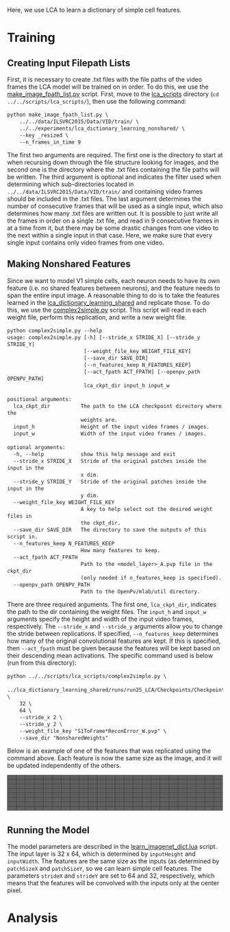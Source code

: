 Here, we use LCA to learn a dictionary of simple cell features. 

# Training 
## Creating Input Filepath Lists
First, it is necessary to create .txt files with the file paths of the video frames the LCA model will be 
trained on in order. To do this, we use the 
[make_image_fpath_list.py](https://github.com/MichaelTeti/NEMO/blob/main/scripts/lca_scripts/make_image_fpath_list.py) 
script. First, move to the [lca_scripts](https://github.com/MichaelTeti/NEMO/tree/main/scripts/lca_scripts) directory (```cd ../../scripts/lca_scripts/```), then use the following command:
```
python make_image_fpath_list.py \
    ../../data/ILSVRC2015/Data/VID/train/ \
    ../../experiments/lca_dictionary_learning_nonshared/ \
    --key _resized \
    --n_frames_in_time 9
```
The first two arguments are required. The first one is the directory to start at when recursing down through the file
structure looking for images, and the second one is the directory where the .txt files containing the file paths 
will be written. The third argument is optional and indicates the filter used when determining which sub-directories 
located in ```../../data/ILSVRC2015/Data/VID/train/``` and containing video frames should be included in the .txt files. 
The last argument determines the number of consecutive frames that will be used as a single input, which also determines 
how many .txt files are written out. It is possible to just write all the frames in order on a single .txt file, 
and read in 9 consecutive frames in at a time from it, but there may be some drastic changes from one video to the next within a single input in that case. Here, we make sure that every single input contains only video frames from one video.   

## Making Nonshared Features
Since we want to model V1 simple cells, each neuron needs to have its own feature (i.e. no shared features between neurons), and the feature needs to span the entire input image. A reasonable thing to do is to take the features learned in the [lca_dictionary_learning_shared](https://github.com/MichaelTeti/NEMO/tree/main/experiments/lca_dictionary_learning_shared) and replicate those. To do this, we use the [complex2simple.py](https://github.com/MichaelTeti/NEMO/blob/main/scripts/lca_scripts/complex2simple.py) script. This script will read in each weight file, perform this replication, and write a new weight file.   

```
python complex2simple.py --help
usage: complex2simple.py [-h] [--stride_x STRIDE_X] [--stride_y STRIDE_Y]
                         [--weight_file_key WEIGHT_FILE_KEY]
                         [--save_dir SAVE_DIR]
                         [--n_features_keep N_FEATURES_KEEP]
                         [--act_fpath ACT_FPATH] [--openpv_path OPENPV_PATH]
                         lca_ckpt_dir input_h input_w

positional arguments:
  lca_ckpt_dir          The path to the LCA checkpoint directory where the
                        weights are.
  input_h               Height of the input video frames / images.
  input_w               Width of the input video frames / images.

optional arguments:
  -h, --help            show this help message and exit
  --stride_x STRIDE_X   Stride of the original patches inside the input in the
                        x dim.
  --stride_y STRIDE_Y   Stride of the original patches inside the input in the
                        y dim.
  --weight_file_key WEIGHT_FILE_KEY
                        A key to help select out the desired weight files in
                        the ckpt_dir.
  --save_dir SAVE_DIR   The directory to save the outputs of this script in.
  --n_features_keep N_FEATURES_KEEP
                        How many features to keep.
  --act_fpath ACT_FPATH
                        Path to the <model_layer>_A.pvp file in the ckpt_dir
                        (only needed if n_features_keep is specified).
  --openpv_path OPENPV_PATH
                        Path to the OpenPv/mlab/util directory.
```

There are three required arguments. The first one, ```lca_ckpt_dir```, indicates the path to the dir containing the weight files. The ```input_h``` and ```input_w``` arguments specify the height and width of the input video frames, respectively. The ```--stride_x``` and ```--stride_y``` arguments allow you to change the stride between replications. If specified, ```--n_features_keep``` determines how many of the original convolutional features are kept. If this is specified, then ```--act_fpath``` must be given because the features will be kept based on their descending mean activations. The specific command used is below (run from this directory):   

```
python ../../scripts/lca_scripts/complex2simple.py \
    ../lca_dictionary_learning_shared/runs/run25_LCA/Checkpoints/Checkpoint00174000/ \
    32 \
    64 \
    --stride_x 2 \
    --stride_y 2 \
    --weight_file_key "S1ToFrame*ReconError_W.pvp" \
    --save_dir "NonsharedWeights"
```   
   
Below is an example of one of the features that was replicated using the command above. Each feature is now the same size as the image, and it will be updated independently of the others. 
  
![simple_grid.png](https://github.com/MichaelTeti/NEMO/blob/main/experiments/lca_dictionary_learning_nonshared/figures/feature27.gif)

## Running the Model
The model parameters are described in the [learn_imagenet_dict.lua](https://github.com/MichaelTeti/NEMO/blob/main/experiments/lca_dictionary_learning_nonshared/learn_imagenet_dict.lua) script. The input layer is 32 x 64, which is determined by ```inputHeight``` and ```inputWidth```. The features are the same size as the inputs (as determined by ```patchSizeX``` and ```patchSizeY```, so we can learn simple cell features. The parameters ```strideX``` and ```strideY``` are set to 64 and 32, respectively, which means that the features will be convolved with the inputs only at the center pixel.

# Analysis
